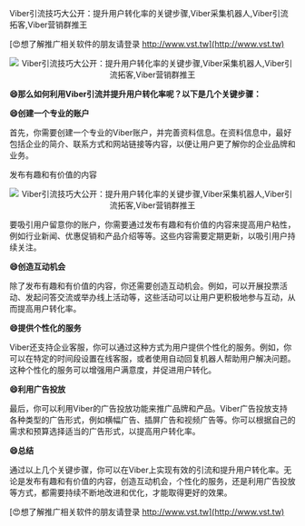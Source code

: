 Viber引流技巧大公开：提升用户转化率的关键步骤,Viber采集机器人,Viber引流拓客,Viber营销群推王

[😍想了解推广相关软件的朋友请登录 http://www.vst.tw](http://www.vst.tw)

 <center><img src="https://vst.tw/MP4/tuiguang/png/1.png" alt="Viber引流技巧大公开：提升用户转化率的关键步骤,Viber采集机器人,Viber引流拓客,Viber营销群推王"></center>

**😄那么如何利用Viber引流并提升用户转化率呢？以下是几个关键步骤：**

**😄创建一个专业的账户**

首先，你需要创建一个专业的Viber账户，并完善资料信息。在资料信息中，最好包括企业的简介、联系方式和网站链接等内容，以便让用户更了解你的企业品牌和业务。

发布有趣和有价值的内容

 <center><img src="https://vst.tw/MP4/tuiguang/png/3.png" alt="Viber引流技巧大公开：提升用户转化率的关键步骤,Viber采集机器人,Viber引流拓客,Viber营销群推王"></center>

要吸引用户留意你的账户，你需要通过发布有趣和有价值的内容来提高用户粘性，例如行业新闻、优惠促销和产品介绍等等。这些内容需要定期更新，以吸引用户持续关注。

**😄创造互动机会**

除了发布有趣和有价值的内容，你还需要创造互动机会。例如，可以开展投票活动、发起问答交流或举办线上活动等，这些活动可以让用户更积极地参与互动，从而提高用户转化率。

**😄提供个性化的服务**

Viber还支持企业客服，你可以通过这种方式为用户提供个性化的服务。例如，你可以在特定的时间段设置在线客服，或者使用自动回复机器人帮助用户解决问题。这种个性化的服务可以增强用户满意度，并促进用户转化。

**😄利用广告投放**

最后，你可以利用Viber的广告投放功能来推广品牌和产品。Viber广告投放支持各种类型的广告形式，例如横幅广告、插屏广告和视频广告等。你可以根据自己的需求和预算选择适当的广告形式，以提高用户转化率。

**😄总结**

通过以上几个关键步骤，你可以在Viber上实现有效的引流和提升用户转化率。无论是发布有趣和有价值的内容，创造互动机会，个性化的服务，还是利用广告投放等方式，都需要持续不断地改进和优化，才能取得更好的效果。

[😍想了解推广相关软件的朋友请登录 http://www.vst.tw](http://www.vst.tw)



